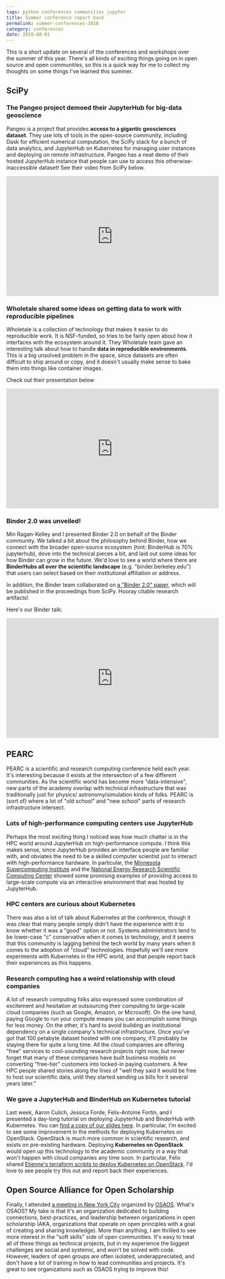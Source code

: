 ```yaml
---
tags: python conferences communities jupyter
title: Summer conference report back
permalink: summer-conferences-2018
category: conferences
date: 2018-08-01
---
```


This is a short update on several of the conferences and workshops over the
summer of this year. There's all kinds of exciting things going on in open
source and open communities, so this is a quick way for me to collect my
thoughts on some things I've learned this summer.

## SciPy

### The Pangeo project demoed their JupyterHub for big-data geoscience

Pangeo is a project that provides
**access to a gigantic geosciences dataset**. They use lots of tools in the
open-source community, including Dask for efficient numerical computation,
the SciPy stack for a bunch of data analytics, and JupyterHub on
Kubernetes for managing user instances and deploying on remote infrastructure.
Pangeo has a neat demo of their hosted JupyterHub instance that people can use
to access this otherwise-inaccessible dataset! See their video from SciPy below.

<iframe width="560" height="315" src="https://www.youtube.com/embed/2rgD5AJsAbE" frameborder="0" allow="autoplay; encrypted-media" allowfullscreen></iframe>

### Wholetale shared some ideas on getting data to work with reproducible pipelines

Wholetale is a collection
of technology that makes it easier to do reproducible work. It is NSF-funded,
so tries to be fairly open about how it interfaces with the ecosystem around it.
They Wholetale team gave an interesting talk about how to handle **data in
reproducible environments**. This is a big unsolved problem in the space, since
datasets are often difficult to ship around or copy, and it doesn't usually make
sense to bake them into things like container images.

Check out their presentation below

<iframe width="560" height="315" src="https://www.youtube.com/embed/X0UX4bW_4w0" frameborder="0" allow="autoplay; encrypted-media" allowfullscreen></iframe>

### Binder 2.0 was unveiled!

Min Ragan-Kelley and I presented Binder 2.0 on
behalf of the Binder community. We talked a bit about the philosophy behind Binder,
how we connect with the broader open-source ecosystem (hint: BinderHub is 70% jupyterhub),
dove into the technical pieces a bit, and laid out some ideas for how Binder can
grow in the future. We'd love to see a world where there are **BinderHubs all over
the scientific landscape** (e.g. "binder.berkeley.edu") that users can select based
on their institutional affiliation or address.

In addition, the Binder team collaborated on [a "Binder 2.0"
paper](https://github.com/scipy-conference/scipy_proceedings/pull/386),
which will be published in the proceedings from SciPy. Hooray citable
research artifacts!

Here's our Binder talk:

<iframe width="560" height="315" src="https://www.youtube.com/embed/KcC0W5LP9GM" frameborder="0" allow="autoplay; encrypted-media" allowfullscreen></iframe>

## PEARC

PEARC is a scientific and research computing conference held each year. It's
interesting because it exists at the intersection of a few different communities.
As the scientific world has become more "data-intensive", new parts of the academy
overlap with technical infrastructure that was traditionally just for physics/
astronomy/simulation kinds of folks. PEARC is (sort of) where a lot of "old school"
and "new school" parts of research infrastructure intersect.

### Lots of high-performance computing centers use JupyterHub

Perhaps the most exciting thing I noticed was how much chatter is in the HPC
world around JupyterHub on high-performance compute. I think this makes sense,
since JupyterHub provides an interface people are familiar with, and obviates
the need to be a skilled computer scientist just to interact with high-performance
hardware.  In particular, the [Minnesota Supercomputing Institute](https://www.msi.umn.edu/)
and the [National Energy Research Scientific Computing Center](http://www.nersc.gov/)
showed some promising examples of providing access to large-scale compute via an
interactive environment that was hosted by JupyterHub.

### HPC centers are curious about Kubernetes

There was also a lot of talk about Kubernetes at the conference, though it was
clear that many people simply didn't have the experience with it to know whether
it was a "good" option or not. Systems administrators tend to be lower-case "c"
conservative when it comes to technology, and it seems that this community
is lagging behind the tech world by many years when it comes to the adoption
of "cloud" technologies. Hopefully we'll see more experiments with Kubernetes
in the HPC world, and that people report back their experiences as this happens.

### Research computing has a weird relationship with cloud companies

A lot of research computing folks also expressed some combination of excitement
and hesitation at outsourcing their computing to large-scale cloud companies
(such as Google, Amazon, or Microsoft). On the one hand, paying Google to
run your compute means you can accomplish some things for less money. On the other,
it's hard to avoid building an institutional dependency on a single company's
technical infrastructure. Once you've got that 100 petabyte dataset hosted with
one company, it'll probably be staying there for quite a long time. All the cloud
companies are offering "free" services to cool-sounding research projects right now,
but never forget that many of these companies have built business models on converting
"free-tier" customers into locked-in paying customers. A few HPC people shared
stories along the lines of "well they said it would be free to host our scientific
data, until they started sending us bills for it several years later."

### We gave a JupyterHub and BinderHub on Kubernetes tutorial

Last week, Aaron Culich, Jessica Forde, Felix-Antoine Fortin, and I presented a
day-long tutorial on deploying JupyterHub and BinderHub with Kubernetes. You can
[find a copy of our slides here](bit.ly/pearc-2018-jhub). In particular, I'm
excited to see some improvement in the methods for deploying Kubernetes on
OpenStack. OpenStack is *much* more common in scientific research, and exists
on pre-existing hardware. Deploying **Kubernetes on OpenStack** would open up this
technology to the academic community in a way that won't happen with cloud
companies any time soon. In particular, Felix shared [Etienne's terraform scripts
to deploy Kubernetes on OpenStack](https://github.com/etiennedub/terraform-binderhub).
I'd love to see people try this out and report back their experiences.

## Open Source Alliance for Open Scholarship

Finally, I attended [a meeting in New York
City](https://osaos.org/convening-the-community-looking-towards-the-future/) organized
by [OSAOS](https://osaos.org/about-us/). What's OSAOS? My take is that it's an
organization dedicated to building connections, best-practices, and leadership
between organizations in open scholarship (AKA, organizations that operate on
open principles with a goal of creating and sharing knowledge). More than anything,
I am thrilled to see more interest in the "soft skills" side of open communities.
It's easy to treat all of these things as technical projects, but in my experience
the biggest challenges are social and systemic, and won't be solved with code.
However, leaders of open groups are often isolated, underappreciated, and don't
have a lot of training in how to lead communities and projects. It's great to see
organizations such as OSAOS trying to improve this!
